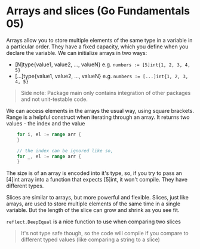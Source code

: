 # Arrays and slices (Go Fundamentals 05)

Arrays allow you to store multiple elements of the same type in a variable in a particular order.
They have a fixed capacity, which you define when you declare the variable.
We can initialize arrays in two ways:
- [N]type{value1, value2, ..., valueN} e.g. `numbers := [5]int{1, 2, 3, 4, 5}`
- [...]type{value1, value2, ..., valueN} e.g. `numbers := [...]int{1, 2, 3, 4, 5}`

> Side note: Package main only contains integration of other packages and not unit-testable code.

We can access elements in the arrays the usual way, using square brackets.
Range is a helpful construct when iterating through an array. It returns two values - the index and the value
```go
	for i, el := range arr {
	}

	// the index can be ignored like so,
	for _, el := range arr {
	}
```

The size is of an array is encoded into it's type, so,
if you try to pass an [4]int array into a function that expects [5]int, it won't compile.
They have different types.

Slices are similar to arrays, but more powerful and flexible.
Slices, just like arrays, are used to store multiple elements of the same time in a single variable.
But the length of the slice can grow and shrink as you see fit.

`reflect.DeepEqual` is a nice function to use when comparing two slices
> It's not type safe though, so the code will compile if you compare to different typed values (like comparing a string to a slice)
